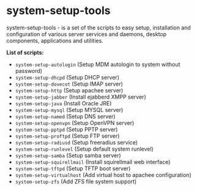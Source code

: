 system-setup-tools
==================

system-setup-tools - is a set of the scripts to easy setup, installation and configuration of various server services and daemons, desktop components, applications and utilities.

**List of scripts:**
- `system-setup-autologin` (Setup MDM autologin to system without password)
- `system-setup-dhcpd` (Setup DHCP server)
- `system-setup-dovecot` (Setup IMAP server)
- `system-setup-http` (Setup apachee server)
- `system-setup-jabber` (Install ejabberd XMPP server)
- `system-setup-java` (Install Oracle JRE)
- `system-setup-mysql` (Setup MYSQL server)
- `system-setup-named` (Setup DNS server)
- `system-setup-openvpn` (Setup OpenVPN server)
- `system-setup-pptpd` (Setup PPTP server)
- `system-setup-proftpd` (Setup FTP server)
- `system-setup-radiusd` (Setup freeradius service)
- `system-setup-runlevel` (Setup default system runlevel)
- `system-setup-samba` (Setup samba server)
- `system-setup-squirellmail` (Install squirellmail web interface)
- `system-setup-tftpd` (Setup TFTP boot server)
- `system-setup-virtualhost` (Add virtual host to apachee configuration)
- `system-setup-zfs` (Add ZFS file system support)
